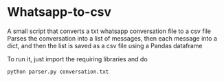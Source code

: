 # Whatsapp-to-csv
A small script that converts a txt whatsapp conversation file to a csv file
Parses the conversation into a list of messages, then each message into a dict, and then the list is saved as a csv file using a Pandas dataframe


To run it, just import the requiring libraries and do
```
python parser.py conversation.txt
```
